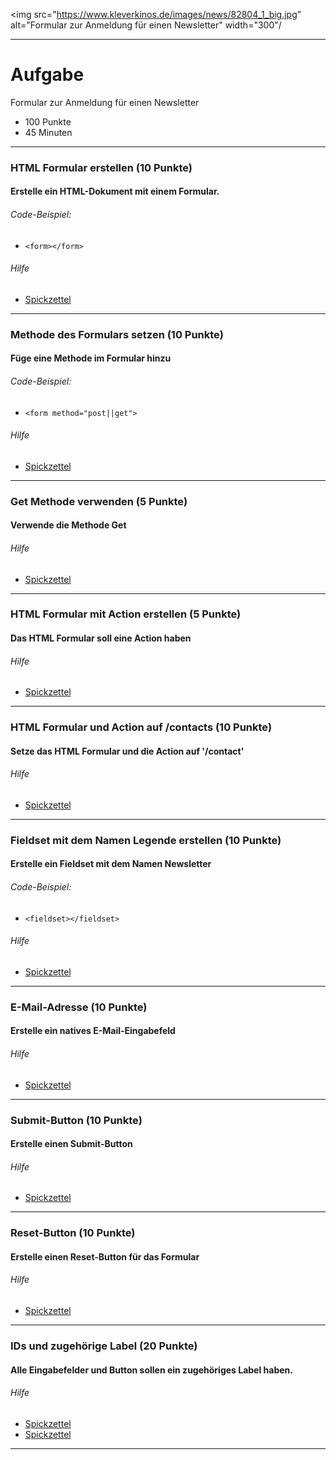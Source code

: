 <img src="https://www.kleverkinos.de/images/news/82804_1_big.jpg" alt="Formular zur Anmeldung für einen Newsletter" width="300"/
>
---
# Aufgabe
Formular zur Anmeldung für einen Newsletter
* 100 Punkte
* 45 Minuten

---
### HTML Formular erstellen (10 Punkte)
#### Erstelle ein HTML-Dokument mit einem Formular.

###### Code-Beispiel:
* `<form></form>`
###### Hilfe
* [Spickzettel](https://www.w3schools.com/html/html_forms.asp) 


---
### Methode des Formulars setzen (10 Punkte)
#### Füge eine Methode im Formular hinzu

###### Code-Beispiel:
* `<form method="post||get">`
###### Hilfe
* [Spickzettel](https://www.w3schools.com/tags/att_form_method.asp) 


---
### Get Methode verwenden (5 Punkte)
#### Verwende die Methode Get

###### Hilfe
* [Spickzettel](https://www.w3schools.com/tags/att_form_method.asp) 


---
### HTML Formular mit Action erstellen (5 Punkte)
#### Das HTML Formular soll eine Action haben

###### Hilfe
* [Spickzettel](https://www.w3schools.com/tags/att_form_method.asp) 


---
### HTML Formular und Action auf /contacts (10 Punkte)
#### Setze das HTML Formular und die Action auf '/contact'

###### Hilfe
* [Spickzettel](https://www.w3schools.com/tags/att_form_method.asp) 


---
### Fieldset mit dem Namen Legende erstellen (10 Punkte)
#### Erstelle ein Fieldset mit dem Namen Newsletter

###### Code-Beispiel:
* `<fieldset></fieldset>`
###### Hilfe
* [Spickzettel](https://www.w3schools.com/tags/tag_fieldset.asp) 


---
### E-Mail-Adresse (10 Punkte)
#### Erstelle ein natives E-Mail-Eingabefeld

###### Hilfe
* [Spickzettel](https://www.w3schools.com/tags/tag_input.asp) 


---
### Submit-Button (10 Punkte)
#### Erstelle einen Submit-Button

###### Hilfe
* [Spickzettel](https://www.w3schools.com/tags/att_input_type_submit.asp) 


---
### Reset-Button (10 Punkte)
#### Erstelle einen Reset-Button für das Formular

###### Hilfe
* [Spickzettel](https://www.w3schools.com/html/tryit.asp?filename=tryhtml_input_reset) 


---
### IDs und zugehörige Label (20 Punkte)
#### Alle Eingabefelder und Button sollen ein zugehöriges Label haben.

###### Hilfe
* [Spickzettel](https://www.w3schools.com/html/html_id.asp) 
* [Spickzettel](https://www.w3schools.com/tags/tag_label.asp) 


---
